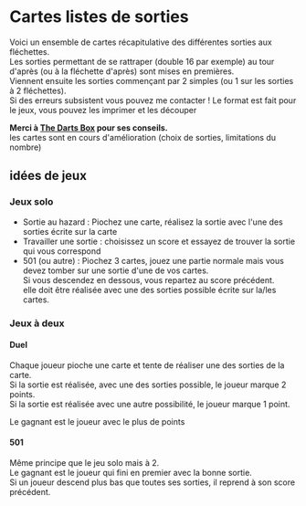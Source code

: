 # Cartes listes de sorties

Voici un ensemble de cartes récapitulative des différentes sorties aux fléchettes.  
Les sorties permettant de se rattraper (double 16 par exemple) au tour d'après (ou à la fléchette d'après) sont mises en premières.  
Viennent ensuite les sorties commençant par 2 simples (ou 1 sur les sorties à 2 fléchettes).  
Si des erreurs subsistent vous pouvez me contacter !
Le format est fait pour le jeux, vous pouvez les imprimer et les découper

**Merci à [The Darts Box](https://www.youtube.com/@thedartsbox) pour ses conseils.**  
les cartes sont en cours d'amélioration (choix de sorties, limitations du nombre)

## idées de jeux

### Jeux solo

- Sortie au hazard : Piochez une carte, réalisez la sortie avec l'une des sorties écrite sur la carte
- Travailler une sortie : choisissez un score et essayez de trouver la sortie qui vous correspond
- 501 (ou autre) : Piochez 3 cartes, jouez une partie normale mais vous devez tomber sur une sortie d'une de vos cartes.  
  Si vous descendez en dessous, vous repartez au score précédent.  
  elle doit être réalisée avec une des sorties possible écrite sur la/les cartes.

### Jeux à deux

#### Duel

Chaque joueur pioche une carte et tente de réaliser une des sorties de la carte.  
Si la sortie est réalisée, avec une des sorties possible, le joueur marque 2 points.  
Si la sortie est réalisée avec une autre possibilité, le joueur marque 1 point.

Le gagnant est le joueur avec le plus de points

#### 501

Même principe que le jeu solo mais à 2.  
Le gagnant est le joueur qui fini en premier avec la bonne sortie.  
Si un joueur descend plus bas que toutes ses sorties, il reprend à son score précédent.
